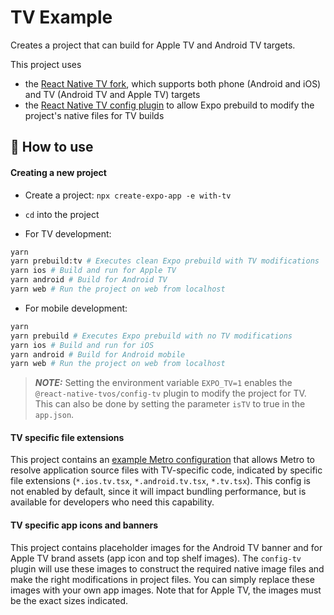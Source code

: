 # TV Example

Creates a project that can build for Apple TV and Android TV targets.

This project uses

- the [React Native TV fork](https://github.com/react-native-tvos/react-native-tvos), which supports both phone (Android and iOS) and TV (Android TV and Apple TV) targets
- the [React Native TV config plugin](https://github.com/react-native-tvos/config-tv/tree/main/packages/config-tv) to allow Expo prebuild to modify the project's native files for TV builds

## 🚀 How to use

#### Creating a new project

- Create a project: `npx create-expo-app -e with-tv`
- `cd` into the project

- For TV development:

```sh
yarn
yarn prebuild:tv # Executes clean Expo prebuild with TV modifications
yarn ios # Build and run for Apple TV
yarn android # Build for Android TV
yarn web # Run the project on web from localhost
```
- For mobile development:

```sh
yarn
yarn prebuild # Executes Expo prebuild with no TV modifications
yarn ios # Build and run for iOS
yarn android # Build for Android mobile
yarn web # Run the project on web from localhost
```
> **_NOTE:_**
> Setting the environment variable `EXPO_TV=1` enables the `@react-native-tvos/config-tv` plugin to modify the project for TV.
> This can also be done by setting the parameter `isTV` to true in the `app.json`.

#### TV specific file extensions

This project contains an [example Metro configuration](./metro.config.js) that allows Metro to resolve application source files with TV-specific code, indicated by specific file extensions (`*.ios.tv.tsx`, `*.android.tv.tsx`, `*.tv.tsx`). This config is not enabled by default, since it will impact bundling performance, but is available for developers who need this capability.

#### TV specific app icons and banners

This project contains placeholder images for the Android TV banner and for Apple TV brand assets (app icon and top shelf images). The `config-tv` plugin will use these images to construct the required native image files and make the right modifications in project files. You can simply replace these images with your own app images. Note that for Apple TV, the images must be the exact sizes indicated.
